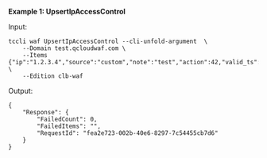**Example 1: UpsertIpAccessControl**



Input: 

```
tccli waf UpsertIpAccessControl --cli-unfold-argument  \
    --Domain test.qcloudwaf.com \
    --Items {"ip":"1.2.3.4","source":"custom","note":"test","action":42,"valid_ts":1650095068} \
    --Edition clb-waf
```

Output: 
```
{
    "Response": {
        "FailedCount": 0,
        "FailedItems": "",
        "RequestId": "fea2e723-002b-40e6-8297-7c54455cb7d6"
    }
}
```

